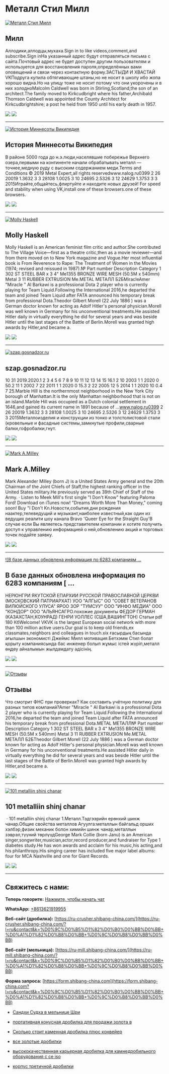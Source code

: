 # Металл Стил Милл

<a href="https://swt.shibang-china.com/?l=ru&img&k=%D0%9C%D0%B5%D1%82%D0%B0%D0%BB%D0%BB+%D0%A1%D1%82%D0%B8%D0%BB+%D0%9C%D0%B8%D0%BB%D0%BB" target="_blank">![Металл Стил Милл](http://static.shibang-china.com/all-800x300/678.jpg)</a>

## Милл
Аллодики,аллодцы,мухаха.Sign in to like videos,comment,and subscribe.Sign inНа указанный адрес будут отправляться письма с сайта.Почтовый адрес не будет доступен другим пользователям и используется для восстановления пароля,определённых вами оповещений и связи через контактную форму.ЗАСТЫДИ И ХВАСТАЙ VKПодруга купила обтягивающие штаны,но не носит в школу ибо жопа хорошо видна.Но на улицу тоже не носит потому что они укорочены и в них холодноMalcolm Caldwell was born in Stirling,Scotland,the son of an architect.The family moved to Kirkcudbright where his father,Archibald Thomson Caldwell was appointed the County Architect for Kirkcudbrightshire; a post he held from 1950 until his early death in 1957.


<a href="https://whatsapp.shibangsoft.com/WhatsApp.php" target="_blank" title="WhatsApp">![](http://static.shibang-china.com/icon/whatsapp.png)</a> <a href="https://swt.shibang-china.com/?l=ru&icon&k=%D0%9C%D0%B5%D1%82%D0%B0%D0%BB%D0%BB+%D0%A1%D1%82%D0%B8%D0%BB+%D0%9C%D0%B8%D0%BB%D0%BB" target="_blank">![](http://static.shibang-china.com/icon/chat-ru.png)</a>

---

<a href="https://swt.shibang-china.com/?l=ru&img&k=%D0%9C%D0%B5%D1%82%D0%B0%D0%BB%D0%BB+%D0%A1%D1%82%D0%B8%D0%BB+%D0%9C%D0%B8%D0%BB%D0%BB" target="_blank">![История Миннесоты Википедия](http://static.shibang-china.com/all-800x300/1276.jpg)</a>

## История Миннесоты Википедия
В районе 5000 года до н.э.люди,населявшие побережье Верхнего озера,первыми на континенте начали обрабатывать металл — точнее,медную руду с высоким содержанием меди.Terms and Conditions &#169; 2019 Metal Expert,all rights reservedwww.nalog.ru0399 2 26 20019 1.3632 3 3 28108 1.0025 3 10 24695 2.5326 3 12 24629 1.3753 3 3 2015Играйте,общайтесь,флиртуйте и находите новых друзей! For speed and stability when using VK,install one of these browsers.one of these browsers.


<a href="https://whatsapp.shibangsoft.com/WhatsApp.php" target="_blank" title="WhatsApp">![](http://static.shibang-china.com/icon/whatsapp.png)</a> <a href="https://swt.shibang-china.com/?l=ru&icon&k=%D0%9C%D0%B5%D1%82%D0%B0%D0%BB%D0%BB+%D0%A1%D1%82%D0%B8%D0%BB+%D0%9C%D0%B8%D0%BB%D0%BB" target="_blank">![](http://static.shibang-china.com/icon/chat-ru.png)</a>

---

<a href="https://swt.shibang-china.com/?l=ru&img&k=%D0%9C%D0%B5%D1%82%D0%B0%D0%BB%D0%BB+%D0%A1%D1%82%D0%B8%D0%BB+%D0%9C%D0%B8%D0%BB%D0%BB" target="_blank">![Molly Haskell](http://static.shibang-china.com/all-800x300/1047.jpg)</a>

## Molly Haskell
Molly Haskell is an American feminist film critic and author.She contributed to The Village Voice—first as a theatre critic,then as a movie reviewer—and from there moved on to New York magazine and Vogue.Her most influential book is From Reverence to Rape: The Treatment of Women in the Movies (1974; revised and reissued in 1987).№ Part number Description Category 1 302 ST STEEL BAR x 3 4&quot; Me1355 BRONZE WIRE MESH (50.5M x 540mm) Metal 3 11 RUBBER EXTRUSION Me.METAL МЕТАЛЛ Б2БMiracleAmer &quot;Miracle &quot; Al Barkawi is a professional Dota 2 player who is currently playing for Team Liquid.Following the International 2016,he departed the team and joined Team Liquid after FATA announced his temporary break from professional Dota.Theodor Gilbert Morell (22 July 1886 ) was a German doctor known for acting as Adolf Hitler's personal physician.Morell was well known in Germany for his unconventional treatments.He assisted Hitler daily in virtually everything he did for several years and was beside Hitler until the last stages of the Battle of Berlin.Morell was granted high awards by Hitler,and became a.


<a href="https://whatsapp.shibangsoft.com/WhatsApp.php" target="_blank" title="WhatsApp">![](http://static.shibang-china.com/icon/whatsapp.png)</a> <a href="https://swt.shibang-china.com/?l=ru&icon&k=%D0%9C%D0%B5%D1%82%D0%B0%D0%BB%D0%BB+%D0%A1%D1%82%D0%B8%D0%BB+%D0%9C%D0%B8%D0%BB%D0%BB" target="_blank">![](http://static.shibang-china.com/icon/chat-ru.png)</a>

---

<a href="https://swt.shibang-china.com/?l=ru&img&k=%D0%9C%D0%B5%D1%82%D0%B0%D0%BB%D0%BB+%D0%A1%D1%82%D0%B8%D0%BB+%D0%9C%D0%B8%D0%BB%D0%BB" target="_blank">![szap.gosnadzor.ru](http://static.shibang-china.com/all-800x300/991.jpg)</a>

## szap.gosnadzor.ru
10 31 2019.2020.1 2 3 4 5 6 7 8 9 10 11 12 13 14 15 16.1 2 10 2003 1 1 2020 0 50.2 11 1 2002 7 22 2011 1 1 2020 0 15.3 2 22 2005 12 5 2014 1 1 2020 10 0.4 7 25.Marble Hill is the northernmost neighborhood in the New York City borough of Manhattan.It is the only Manhattan neighborhood that is not on an island.Marble Hill was occupied as a Dutch colonial settlement in 1646,and gained its current name in 1891 because of …www.nalog.ru0399 2 26 20019 1.3632 3 3 28108 1.0025 3 10 24695 2.5326 3 12 24629 1.3753 3 3 2015Металлоизделия и конструкции из тонко и толстолистовой стали (кровельные и фасадные системы,замкнутые профили,сварные балки,гофробалки,гнут.


<a href="https://whatsapp.shibangsoft.com/WhatsApp.php" target="_blank" title="WhatsApp">![](http://static.shibang-china.com/icon/whatsapp.png)</a> <a href="https://swt.shibang-china.com/?l=ru&icon&k=%D0%9C%D0%B5%D1%82%D0%B0%D0%BB%D0%BB+%D0%A1%D1%82%D0%B8%D0%BB+%D0%9C%D0%B8%D0%BB%D0%BB" target="_blank">![](http://static.shibang-china.com/icon/chat-ru.png)</a>

---

<a href="https://swt.shibang-china.com/?l=ru&img&k=%D0%9C%D0%B5%D1%82%D0%B0%D0%BB%D0%BB+%D0%A1%D1%82%D0%B8%D0%BB+%D0%9C%D0%B8%D0%BB%D0%BB" target="_blank">![Mark A.Milley](http://static.shibang-china.com/all-800x300/886.jpg)</a>

## Mark A.Milley
Mark Alexander Milley (born J) is a United States Army general and the 20th Chairman of the Joint Chiefs of Staff,the highest ranking officer in the United States military.He previously served as 39th Chief of Staff of the Army.&nbsp;&#0183;&#32;Listen to Meek Mill's first single &quot;I Don't Know&quot; featuring Paloma Ford! Download on iTunes now! &quot;Dreams Worth More Than Money,&quot; coming soon! Buy &quot;I Don't Kn.Новости,события,дни рождения наактер,телеведущий и музыкант,наиболее известный,как один из ведущих реалити шоу канала Bravo 'Queer Eye for the Straight Guy'В случае если Вы являетесь представителем компании и хотите получить доступ к управлению информацией о ней,обновлению акций и торговых точек подайте заявку.


<a href="https://whatsapp.shibangsoft.com/WhatsApp.php" target="_blank" title="WhatsApp">![](http://static.shibang-china.com/icon/whatsapp.png)</a> <a href="https://swt.shibang-china.com/?l=ru&icon&k=%D0%9C%D0%B5%D1%82%D0%B0%D0%BB%D0%BB+%D0%A1%D1%82%D0%B8%D0%BB+%D0%9C%D0%B8%D0%BB%D0%BB" target="_blank">![](http://static.shibang-china.com/icon/chat-ru.png)</a>

---

<a href="https://swt.shibang-china.com/?l=ru&img&k=%D0%9C%D0%B5%D1%82%D0%B0%D0%BB%D0%BB+%D0%A1%D1%82%D0%B8%D0%BB+%D0%9C%D0%B8%D0%BB%D0%BB" target="_blank">![В базе данных обновлена информация по 6283 компаниям [ …](http://static.shibang-china.com/all-800x300/1469.jpg)</a>

## В базе данных обновлена информация по 6283 компаниям [ …
НЕРЮНГРИ ЯКУТСКОЙ ЕПАРХИИ РУССКОЙ ПРАВОСЛАВНОЙ ЦЕРКВИ (МОСКОВСКИЙ ПАТРИАРХАТ) УОО &quot;АЛГЫС&quot; ОО &quot;СОВЕТ ВЕТЕРАНОВ ВИЛЮЙСКОГО УЛУСА&quot; ЯРОО ЗОР &quot;ТУМСУУ&quot; ООО &quot;ИНФО МЕДИА&quot; ООО &quot;КОНДОР&quot; ООО &quot;АЛЬЯНСАГРО.похожие документы ФЕДОР ГЕРМАН (КАЗАХСТАН,КОУНРАД) ГЕНРИ УОЛЛЕС (США,ВАШИНГТОН) Статьи pdf 180 КбWelcome! VKVK is the largest European social network with more than 100 million active users.Our goal is to keep old friends,ex classmates,neighbors and colleagues in touch.xix ғасырдың басында ағылшын экономисті Джеймс Милл мотивация.Бетхэмм Стил болат қорыту компаниясында бас инженер болып жұмыс істей жүріп,металл өңдеу айналымын жылдамдату әдісінің.


<a href="https://whatsapp.shibangsoft.com/WhatsApp.php" target="_blank" title="WhatsApp">![](http://static.shibang-china.com/icon/whatsapp.png)</a> <a href="https://swt.shibang-china.com/?l=ru&icon&k=%D0%9C%D0%B5%D1%82%D0%B0%D0%BB%D0%BB+%D0%A1%D1%82%D0%B8%D0%BB+%D0%9C%D0%B8%D0%BB%D0%BB" target="_blank">![](http://static.shibang-china.com/icon/chat-ru.png)</a>

---

<a href="https://swt.shibang-china.com/?l=ru&img&k=%D0%9C%D0%B5%D1%82%D0%B0%D0%BB%D0%BB+%D0%A1%D1%82%D0%B8%D0%BB+%D0%9C%D0%B8%D0%BB%D0%BB" target="_blank">![Отзывы](http://static.shibang-china.com/all-800x300/644.jpg)</a>

## Отзывы
Что смотрит ФНС при проверках? Как составить учётную политику для разных типов компаний?Amer &quot;Miracle &quot; Al Barkawi is a professional Dota 2 player who is currently playing for Team Liquid.Following the International 2016,he departed the team and joined Team Liquid after FATA announced his temporary break from professional Dota.METAL МЕТАЛЛ№ Part number Description Category 1 302 ST STEEL BAR x 3 4&quot; Me1355 BRONZE WIRE MESH (50.5M x 540mm) Metal 3 11 RUBBER EXTRUSION Me.METAL МЕТАЛЛ Б2БTheodor Gilbert Morell (22 July 1886 ) was a German doctor known for acting as Adolf Hitler's personal physician.Morell was well known in Germany for his unconventional treatments.He assisted Hitler daily in virtually everything he did for several years and was beside Hitler until the last stages of the Battle of Berlin.Morell was granted high awards by Hitler,and became a.


<a href="https://whatsapp.shibangsoft.com/WhatsApp.php" target="_blank" title="WhatsApp">![](http://static.shibang-china.com/icon/whatsapp.png)</a> <a href="https://swt.shibang-china.com/?l=ru&icon&k=%D0%9C%D0%B5%D1%82%D0%B0%D0%BB%D0%BB+%D0%A1%D1%82%D0%B8%D0%BB+%D0%9C%D0%B8%D0%BB%D0%BB" target="_blank">![](http://static.shibang-china.com/icon/chat-ru.png)</a>

---

<a href="https://swt.shibang-china.com/?l=ru&img&k=%D0%9C%D0%B5%D1%82%D0%B0%D0%BB%D0%BB+%D0%A1%D1%82%D0%B8%D0%BB+%D0%9C%D0%B8%D0%BB%D0%BB" target="_blank">![101 metalliin shinj chanar](http://static.shibang-china.com/all-800x300/114.jpg)</a>

## 101 metalliin shinj chanar
&nbsp;&#0183;&#32;101 metalliin shinj chanar 1.Металл.Тэдгээрийн ерөнхий шинж чанар.Общие свойства металлов Агуулга:металлын байгальд орших хэлбэр,физик механик болон химийн шинж чанар,металлын зэврэл,түүний төрлүүдGeorge Mark Collie (born Janu) is an American singer,songwriter,musician,actor,record producer,and fundraiser for Type 1 diabetes study.He has won awards and acclaim for his music,his acting,and his philanthropy.His singing career has included five major label albums: four for MCA Nashville and one for Giant Records.

<a href="https://whatsapp.shibangsoft.com/WhatsApp.php" target="_blank" title="WhatsApp">![](http://static.shibang-china.com/icon/whatsapp.png)</a> <a href="https://swt.shibang-china.com/?l=ru&icon&k=%D0%9C%D0%B5%D1%82%D0%B0%D0%BB%D0%BB+%D0%A1%D1%82%D0%B8%D0%BB+%D0%9C%D0%B8%D0%BB%D0%BB" target="_blank">![](http://static.shibang-china.com/icon/chat-ru.png)</a>

---
## Свяжитесь с нами:

**Теперь говорите:** [Нажмите, чтобы начать чат](https://swt.shibang-china.com?l=ru&contact&k=%D0%9C%D0%B5%D1%82%D0%B0%D0%BB%D0%BB+%D0%A1%D1%82%D0%B8%D0%BB+%D0%9C%D0%B8%D0%BB%D0%BB)

**WhatsApp:**  [+8613621919955](https://whatsapp.shibangsoft.com/WhatsApp.php)

**Веб-сайт (дробилка):** [https://ru-crusher.shibang-china.com/](https://ru-crusher.shibang-china.com/?l=ru&contact&k=%D0%9C%D0%B5%D1%82%D0%B0%D0%BB%D0%BB+%D0%A1%D1%82%D0%B8%D0%BB+%D0%9C%D0%B8%D0%BB%D0%BB)

**Веб-сайт (мельница):** [https://ru-mill.shibang-china.com/](https://ru-mill.shibang-china.com/?l=ru&contact&k=%D0%9C%D0%B5%D1%82%D0%B0%D0%BB%D0%BB+%D0%A1%D1%82%D0%B8%D0%BB+%D0%9C%D0%B8%D0%BB%D0%BB)

**Форма запроса:** [https://form.shibang-china.com](https://form.shibang-china.com?l=ru&contact&k=%D0%9C%D0%B5%D1%82%D0%B0%D0%BB%D0%BB+%D0%A1%D1%82%D0%B8%D0%BB+%D0%9C%D0%B8%D0%BB%D0%BB)

* [Сандхи Судха в мельнице Шри](../132/%D0%A1%D0%B0%D0%BD%D0%B4%D1%85%D0%B8%20%D0%A1%D1%83%D0%B4%D1%85%D0%B0%20%D0%B2%20%D0%BC%D0%B5%D0%BB%D1%8C%D0%BD%D0%B8%D1%86%D0%B5%20%D0%A8%D1%80%D0%B8.md)

* [портативная конусная дробилка для продажи золота в](../135/%D0%BF%D0%BE%D1%80%D1%82%D0%B0%D1%82%D0%B8%D0%B2%D0%BD%D0%B0%D1%8F%20%D0%BA%D0%BE%D0%BD%D1%83%D1%81%D0%BD%D0%B0%D1%8F%20%D0%B4%D1%80%D0%BE%D0%B1%D0%B8%D0%BB%D0%BA%D0%B0%20%D0%B4%D0%BB%D1%8F%20%D0%BF%D1%80%D0%BE%D0%B4%D0%B0%D0%B6%D0%B8%20%D0%B7%D0%BE%D0%BB%D0%BE%D1%82%D0%B0%20%D0%B2.md)

* [Сколько стоит каменная дробилка плюс конвейер](../132/%D0%A1%D0%BA%D0%BE%D0%BB%D1%8C%D0%BA%D0%BE%20%D1%81%D1%82%D0%BE%D0%B8%D1%82%20%D0%BA%D0%B0%D0%BC%D0%B5%D0%BD%D0%BD%D0%B0%D1%8F%20%D0%B4%D1%80%D0%BE%D0%B1%D0%B8%D0%BB%D0%BA%D0%B0%20%D0%BF%D0%BB%D1%8E%D1%81%20%D0%BA%D0%BE%D0%BD%D0%B2%D0%B5%D0%B9%D0%B5%D1%80.md)

* [все золотые дробилки](../131/%D0%B2%D1%81%D0%B5%20%D0%B7%D0%BE%D0%BB%D0%BE%D1%82%D1%8B%D0%B5%20%D0%B4%D1%80%D0%BE%D0%B1%D0%B8%D0%BB%D0%BA%D0%B8.md)

* [высококачественная карьерная дробилка для камнедробильного оборудования с ce iso](../134/%D0%B2%D1%8B%D1%81%D0%BE%D0%BA%D0%BE%D0%BA%D0%B0%D1%87%D0%B5%D1%81%D1%82%D0%B2%D0%B5%D0%BD%D0%BD%D0%B0%D1%8F%20%D0%BA%D0%B0%D1%80%D1%8C%D0%B5%D1%80%D0%BD%D0%B0%D1%8F%20%D0%B4%D1%80%D0%BE%D0%B1%D0%B8%D0%BB%D0%BA%D0%B0%20%D0%B4%D0%BB%D1%8F%20%D0%BA%D0%B0%D0%BC%D0%BD%D0%B5%D0%B4%D1%80%D0%BE%D0%B1%D0%B8%D0%BB%D1%8C%D0%BD%D0%BE%D0%B3%D0%BE%20%D0%BE%D0%B1%D0%BE%D1%80%D1%83%D0%B4%D0%BE%D0%B2%D0%B0%D0%BD%D0%B8%D1%8F%20%D1%81%20ce%20iso.md)

* [корпус третичной дробилки](../135/%D0%BA%D0%BE%D1%80%D0%BF%D1%83%D1%81%20%D1%82%D1%80%D0%B5%D1%82%D0%B8%D1%87%D0%BD%D0%BE%D0%B9%20%D0%B4%D1%80%D0%BE%D0%B1%D0%B8%D0%BB%D0%BA%D0%B8.md)